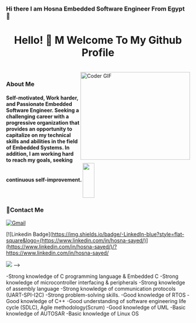 ### Hi there I am Hosna Embedded Software Engineer From Egypt 👋

<h1 align="center">Hello! 👋 <!-- <img src="https://raw.githubusercontent.com/MartinHeinz/MartinHeinz/master/wave.gif" width="25px"> --> M Welcome To My Github Profile </h1>
<!-- # Hello! <img src="https://raw.githubusercontent.com/MartinHeinz/MartinHeinz/master/wave.gif" width="30px">  Welcome To My Github Profile ♥  -->
<!-- <img src="https://github.com/Govindv7555/Govindv7555/blob/main/49e76e0596857673c5c80c85b84394c1.gif" width=1000px height=95px> -->

<br/>

<img align="right" src="https://media.giphy.com/media/SWoSkN6DxTszqIKEqv/giphy.gif" alt="Coder GIF" width="300" height="240">


<h3> About Me</h3> 
<h4> Self-motivated, Work harder, and Passionate Embedded Software Engineer.
Seeking a challenging career with a progressive organization that provides an opportunity to capitalize on my technical skills and abilities in the field of Embedded Systems. 
In addition, I am working hard to reach my goals, seeking continuous self-improvement.



<img align="center" src="https://github.com/Govindv7555/Govindv7555/blob/main/black.gif" width= 25% height=95px>

### 🔗Contact Me
[![Gmail](https://img.shields.io/badge/-Gmail-c14438?style=flat-square&logo=Gmail&logoColor=white&link=mailto:hosnasayed4899@gmail.com)](mailto:hosnasayed4899@gmail.com)



[![Linkedin Badge](https://img.shields.io/badge/-LinkedIn-blue?style=flat-square&logo=(https://www.linkedin.com/in/hosna-sayed/)](https://www.linkedin.com/in/hosna-sayed/)/?https://www.linkedin.com/in/hosna-sayed/ 
 

<a href="hosnasayd4899@gmail.com"><img  src="https://img.shields.io/badge/Gmail-D14836?style=for-the-badge&logo=gmail&logoColor=white"></a> -->






-Strong knowledge of C programming language & Embedded C 
-Strong knowledge of microcontroller interfacing & peripherals
-Strong knowledge of assembly language
-Strong knowledge of communication protocols (UART-SPI-I2C) 
-Strong problem-solving skills.
-Good knowledge of RTOS 
-Good knowledge of C++ 
-Good understanding of software engineering life cycle (SDLC), Agile methodology(Scrum)
-Good knowledge of UML 
-Basic knowledge of AUTOSAR 
-Basic knowledge of Linux OS
<br/>
<br/>

